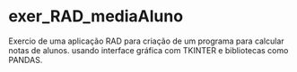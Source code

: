 # exer_RAD_mediaAluno
Exercio de uma aplicação RAD para criação de um programa para calcular notas de alunos.
usando interface gráfica com TKINTER
e bibliotecas como PANDAS.
